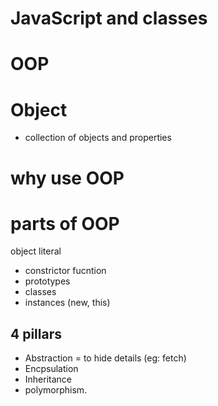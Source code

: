 # JavaScript and classes


# OOP

# Object
- collection of objects and properties 

# why use OOP

# parts of OOP
object literal

- constrictor fucntion
- prototypes
- classes
- instances (new, this)

## 4 pillars 
* Abstraction = to hide details (eg: fetch)
* Encpsulation
* Inheritance
* polymorphism.
